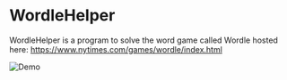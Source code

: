 # WordleHelper

WordleHelper is a program to solve the word game called Wordle hosted here: https://www.nytimes.com/games/wordle/index.html


![Demo](https://user-images.githubusercontent.com/43392474/170628113-3cfd304f-9574-46da-aa48-e35e926340a4.png)
